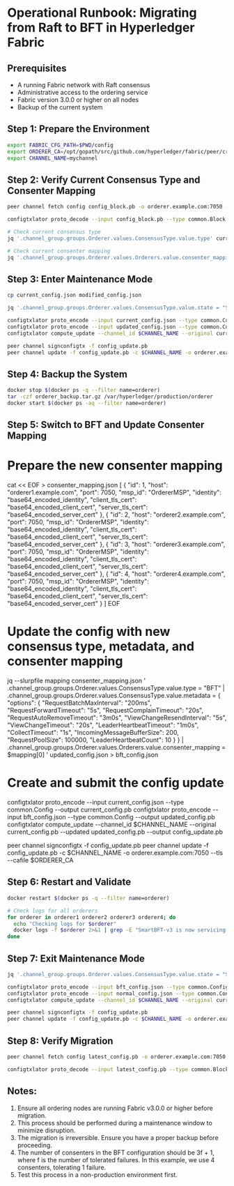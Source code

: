 # Operational Runbook: Migrating from Raft to BFT in Hyperledger Fabric

## Prerequisites

- A running Fabric network with Raft consensus
- Administrative access to the ordering service
- Fabric version 3.0.0 or higher on all nodes
- Backup of the current system

## Step 1: Prepare the Environment

```bash
export FABRIC_CFG_PATH=$PWD/config
export ORDERER_CA=/opt/gopath/src/github.com/hyperledger/fabric/peer/crypto/ordererOrganizations/example.com/orderers/orderer.example.com/msp/tlscacerts/tlsca.example.com-cert.pem
export CHANNEL_NAME=mychannel
```

## Step 2: Verify Current Consensus Type and Consenter Mapping

```bash
peer channel fetch config config_block.pb -o orderer.example.com:7050 -c $CHANNEL_NAME --tls --cafile $ORDERER_CA

configtxlator proto_decode --input config_block.pb --type common.Block | jq .data.data[0].payload.data.config > current_config.json

# Check current consensus type
jq '.channel_group.groups.Orderer.values.ConsensusType.value.type' current_config.json

# Check current consenter mapping
jq '.channel_group.groups.Orderer.values.Orderers.value.consenter_mapping' current_config.json
```

## Step 3: Enter Maintenance Mode

```bash
cp current_config.json modified_config.json

jq '.channel_group.groups.Orderer.values.ConsensusType.value.state = "STATE_MAINTENANCE"' modified_config.json > updated_config.json

configtxlator proto_encode --input current_config.json --type common.Config --output current_config.pb
configtxlator proto_encode --input updated_config.json --type common.Config --output updated_config.pb
configtxlator compute_update --channel_id $CHANNEL_NAME --original current_config.pb --updated updated_config.pb --output config_update.pb

peer channel signconfigtx -f config_update.pb
peer channel update -f config_update.pb -c $CHANNEL_NAME -o orderer.example.com:7050 --tls --cafile $ORDERER_CA
```

## Step 4: Backup the System

```bash
docker stop $(docker ps -q --filter name=orderer)
tar -czf orderer_backup.tar.gz /var/hyperledger/production/orderer
docker start $(docker ps -aq --filter name=orderer)
```

## Step 5: Switch to BFT and Update Consenter Mapping

# Prepare the new consenter mapping
cat << EOF > consenter_mapping.json
[
  {
    "id": 1,
    "host": "orderer1.example.com",
    "port": 7050,
    "msp_id": "OrdererMSP",
    "identity": "base64_encoded_identity",
    "client_tls_cert": "base64_encoded_client_cert",
    "server_tls_cert": "base64_encoded_server_cert"
  },
  {
    "id": 2,
    "host": "orderer2.example.com",
    "port": 7050,
    "msp_id": "OrdererMSP",
    "identity": "base64_encoded_identity",
    "client_tls_cert": "base64_encoded_client_cert",
    "server_tls_cert": "base64_encoded_server_cert"
  },
  {
    "id": 3,
    "host": "orderer3.example.com",
    "port": 7050,
    "msp_id": "OrdererMSP",
    "identity": "base64_encoded_identity",
    "client_tls_cert": "base64_encoded_client_cert",
    "server_tls_cert": "base64_encoded_server_cert"
  },
  {
    "id": 4,
    "host": "orderer4.example.com",
    "port": 7050,
    "msp_id": "OrdererMSP",
    "identity": "base64_encoded_identity",
    "client_tls_cert": "base64_encoded_client_cert",
    "server_tls_cert": "base64_encoded_server_cert"
  }
]
EOF

# Update the config with new consensus type, metadata, and consenter mapping
jq --slurpfile mapping consenter_mapping.json '
  .channel_group.groups.Orderer.values.ConsensusType.value.type = "BFT" |
  .channel_group.groups.Orderer.values.ConsensusType.value.metadata = {
    "options": {
      "RequestBatchMaxInterval": "200ms",
      "RequestForwardTimeout": "5s",
      "RequestComplainTimeout": "20s",
      "RequestAutoRemoveTimeout": "3m0s",
      "ViewChangeResendInterval": "5s",
      "ViewChangeTimeout": "20s",
      "LeaderHeartbeatTimeout": "1m0s",
      "CollectTimeout": "1s",
      "IncomingMessageBufferSize": 200,
      "RequestPoolSize": 100000,
      "LeaderHeartbeatCount": 10
    }
  } |
  .channel_group.groups.Orderer.values.Orderers.value.consenter_mapping = $mapping[0]
' updated_config.json > bft_config.json

# Create and submit the config update
configtxlator proto_encode --input current_config.json --type common.Config --output current_config.pb
configtxlator proto_encode --input bft_config.json --type common.Config --output updated_config.pb
configtxlator compute_update --channel_id $CHANNEL_NAME --original current_config.pb --updated updated_config.pb --output config_update.pb

peer channel signconfigtx -f config_update.pb
peer channel update -f config_update.pb -c $CHANNEL_NAME -o orderer.example.com:7050 --tls --cafile $ORDERER_CA

## Step 6: Restart and Validate

```bash
docker restart $(docker ps -q --filter name=orderer)

# Check logs for all orderers
for orderer in orderer1 orderer2 orderer3 orderer4; do
  echo "Checking logs for $orderer"
  docker logs -f $orderer 2>&1 | grep -E "SmartBFT-v3 is now servicing chain|Message from leader"
done
```

## Step 7: Exit Maintenance Mode

```bash
jq '.channel_group.groups.Orderer.values.ConsensusType.value.state = "STATE_NORMAL"' bft_config.json > normal_config.json

configtxlator proto_encode --input bft_config.json --type common.Config --output current_config.pb
configtxlator proto_encode --input normal_config.json --type common.Config --output updated_config.pb
configtxlator compute_update --channel_id $CHANNEL_NAME --original current_config.pb --updated updated_config.pb --output config_update.pb

peer channel signconfigtx -f config_update.pb
peer channel update -f config_update.pb -c $CHANNEL_NAME -o orderer.example.com:7050 --tls --cafile $ORDERER_CA
```

## Step 8: Verify Migration

```bash
peer channel fetch config latest_config.pb -o orderer.example.com:7050 -c $CHANNEL_NAME --tls --cafile $ORDERER_CA

configtxlator proto_decode --input latest_config.pb --type common.Block | jq '.data.data[0].payload.data.config.channel_group.groups.Orderer.values.ConsensusType, .data.data[0].payload.data.config.channel_group.groups.Orderer.values.Orderers'
```

## Notes:

1. Ensure all ordering nodes are running Fabric v3.0.0 or higher before migration.
2. This process should be performed during a maintenance window to minimize disruption.
3. The migration is irreversible. Ensure you have a proper backup before proceeding.
4. The number of consenters in the BFT configuration should be 3f + 1, where f is the number of tolerated failures. In this example, we use 4 consenters, tolerating 1 failure.
5. Test this process in a non-production environment first.
